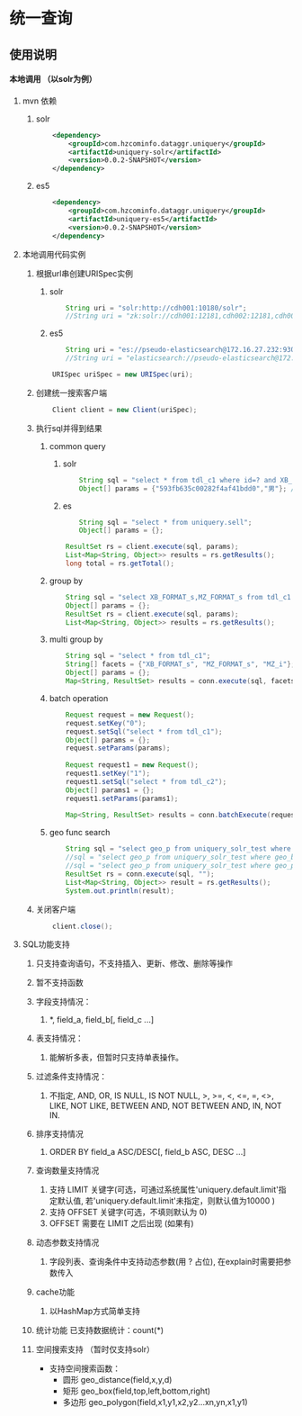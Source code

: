 # 统一查询
## 使用说明

#### 本地调用 （以solr为例）
1. mvn 依赖
	1. solr
		~~~xml
			<dependency>
				<groupId>com.hzcominfo.dataggr.uniquery</groupId>
				<artifactId>uniquery-solr</artifactId>
				<version>0.0.2-SNAPSHOT</version>
			</dependency>
		~~~
	
	1. es5
		~~~xml
			<dependency>
				<groupId>com.hzcominfo.dataggr.uniquery</groupId>
				<artifactId>uniquery-es5</artifactId>
				<version>0.0.2-SNAPSHOT</version>
			</dependency>
		~~~

1. 本地调用代码实例
	1. 根据url串创建URISpec实例
		1. solr
			~~~java
				String uri = "solr:http://cdh001:10180/solr";
				//String uri = "zk:solr://cdh001:12181,cdh002:12181,cdh003:12181";
			~~~
		1. es5 
			~~~java
				String uri = "es://pseudo-elasticsearch@172.16.27.232:9300";
				//String uri = "elasticsearch://pseudo-elasticsearch@172.16.27.232:9300";
			~~~
		~~~java
			URISpec uriSpec = new URISpec(uri);
		~~~
		
	1. 创建统一搜索客户端
		~~~java
			Client client = new Client(uriSpec);
		~~~
		
	1. 执行sql并得到结果
		1. common query
			1. solr 
				~~~java
					String sql = "select * from tdl_c1 where id=? and XB_FORMAT_s=?";
					Object[] params = {"593fb635c00282f4af41bdd0","男"}; //动态参数
				~~~
			
			1. es
				~~~java
					String sql = "select * from uniquery.sell";
					Object[] params = {};
				~~~
			~~~java
				ResultSet rs = client.execute(sql, params);	
				List<Map<String, Object>> results = rs.getResults();
				long total = rs.getTotal();			
			~~~
		
		1. group by 
			~~~java
				String sql = "select XB_FORMAT_s,MZ_FORMAT_s from tdl_c1 group by XB_FORMAT_s,MZ_FORMAT_s";
				Object[] params = {};
				ResultSet rs = client.execute(sql, params);
				List<Map<String, Object>> results = rs.getResults();			
			~~~
			
		1. multi group by
			~~~java
				String sql = "select * from tdl_c1";
				String[] facets = {"XB_FORMAT_s", "MZ_FORMAT_s", "MZ_i"}; //facet字段 一个数组元素可包含多个facet字段,用  , 隔开
				Object[] params = {};
				Map<String, ResultSet> results = conn.execute(sql, facets, params);	
			~~~
		
		1. batch operation
			~~~java
				Request request = new Request();
				request.setKey("0");
				request.setSql("select * from tdl_c1");
				Object[] params = {};
				request.setParams(params);
				
				Request request1 = new Request();
				request1.setKey("1");
				request1.setSql("select * from tdl_c2");
				Object[] params1 = {};
				request1.setParams(params1);
				
				Map<String, ResultSet> results = conn.batchExecute(request, request1);
			~~~
		1. geo func search
			~~~java
				String sql = "select geo_p from uniquery_solr_test where geo_distance(geo_p,33.00,22.00,5)"; // 圆形
				//sql = "select geo_p from uniquery_solr_test where geo_box(geo_p,44.00,11.00,11.00,44.00)"; // 矩形
				//sql = "select geo_p from uniquery_solr_test where geo_polygon(geo_srpt,-10,30, -40,40, -10,-20,40,0, 40,30, -10,30)"; // 多边形
				ResultSet rs = conn.execute(sql, "");
				List<Map<String, Object>> result = rs.getResults();
				System.out.println(result);
			~~~ 
	
	1. 关闭客户端
		~~~java
			client.close();
		~~~
		
1. SQL功能支持
	1. 只支持查询语句，不支持插入、更新、修改、删除等操作
	
	2. 暂不支持函数
	
	3. 字段支持情况：
	    1. *, field_a, field_b[, field_c ...]
	    
	4. 表支持情况：
	    1. 能解析多表，但暂时只支持单表操作。
	    
	5. 过滤条件支持情况：
	    1. 不指定, AND, OR, IS NULL, IS NOT NULL, >, >=, <, <=, =, <>, LIKE, NOT LIKE, BETWEEN AND, NOT BETWEEN AND, IN, NOT IN.
	    
	6. 排序支持情况
	    1. ORDER BY field_a ASC/DESC[, field_b ASC, DESC ...]
	    
	7. 查询数量支持情况
	    1. 支持 LIMIT 关键字(可选，可通过系统属性'uniquery.default.limit'指定默认值, 若'uniquery.default.limit'未指定，则默认值为10000 )
	    2. 支持 OFFSET 关键字(可选，不填则默认为 0)
	    3. OFFSET 需要在 LIMIT 之后出现 (如果有)
	
	8. 动态参数支持情况
	    1. 字段列表、查询条件中支持动态参数(用 ? 占位), 在explain时需要把参数传入
	
	9. cache功能
	    1. 以HashMap方式简单支持 
	    
	1. 统计功能	
		已支持数据统计：count(*)	
		
	1. 空间搜索支持 （暂时仅支持solr）
		- 支持空间搜索函数：
			- 圆形  geo_distance(field,x,y,d)
			- 矩形  geo_box(field,top,left,bottom,right)
			- 多边形	  geo_polygon(field,x1,y1,x2,y2...xn,yn,x1,y1)